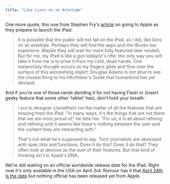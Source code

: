 ```yaml
---
title: "Like Lions on an Antelope"
---
```

<p>One more quote, this one from Stephen Fry's <a href="https://www.time.com/time/business/article/0,8599,1976935-4,00.html">article</a> on going to Apple as they prepare to launch the iPad:</p>
<blockquote><p>It is possible that the public will not fall on the iPad, as I did, like lions on an antelope. Perhaps they will find the apps and the iBooks too expensive. Maybe they will wait for more fully featured later models. But for me, my iPad is like a gun lobbyist's rifle: the only way you will take it from me is to prise it from my cold, dead hands. One melancholy thought occurs as my fingers glide and flow over the surface of this astonishing object: Douglas Adams is not alive to see the closest thing to his Hitchhiker's Guide that humankind has yet devised.</p></blockquote>
<p>And if you're one of those nerds deriding it for not having Flash or (insert geeky feature that some other 'tablet' has), don't hold your breath:</p>
<blockquote><p>I put to designer (<em>Jonathan</em>) Ive the matter of all the features that are missing from the iPad. "In many ways, it's the things that are not there that we are most proud of," he tells me. "For us, it is all about refining and refining until it seems like there's nothing between the user and the content they are interacting with."</p>
<p>That's not what he's supposed to say. Tech journalists are obsessed with spec lists and functions. Does it do this? Does it do that? They often look at devices as the sum of their features. But that kind of thinking isn't in Apple's DNA. </p></blockquote>
<p>We're still waiting on an official worldwide release date for the iPad.  Right now it's only available in the USA on April 3rd.  Rumour has it that <a href="https://www.ipadincanada.ca/ipad-news/ipad-launch-date-in-canada-april-24th/">April 24th is the date</a> but nothing official has been released yet from Apple.</p>
